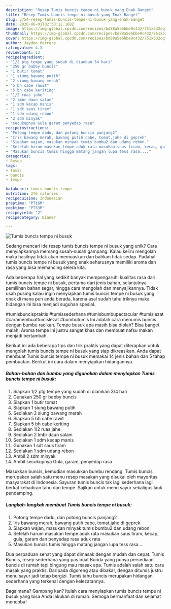 ```yaml
---
description: "Resep Tumis buncis tempe ni busuk yang Enak Banget"
title: "Resep Tumis buncis tempe ni busuk yang Enak Banget"
slug: 3754-resep-tumis-buncis-tempe-ni-busuk-yang-enak-banget
date: 2020-06-01T02:50:12.168Z
image: https://img-global.cpcdn.com/recipes/bd88a5e6bbe9c432/751x532cq70/tumis-buncis-tempe-ni-busuk-foto-resep-utama.jpg
thumbnail: https://img-global.cpcdn.com/recipes/bd88a5e6bbe9c432/751x532cq70/tumis-buncis-tempe-ni-busuk-foto-resep-utama.jpg
cover: https://img-global.cpcdn.com/recipes/bd88a5e6bbe9c432/751x532cq70/tumis-buncis-tempe-ni-busuk-foto-resep-utama.jpg
author: Jayden Herrera
ratingvalue: 4.3
reviewcount: 13
recipeingredient:
- "1/2 ptg tempe yang sudah di diamkan 34 hari"
- "250 gr babby buncis"
- "1 butir tomat"
- "1 siung bawang putih"
- "2 siung bawang merah"
- "5 bh cabe rawit"
- "5 bh cabe keriting"
- "1/2 ruas jahe"
- "2 lmbr daun salam"
- "1 sdm kecap manis"
- "1 sdt saus tiram"
- "1 sdm udang rebon"
- "2 sdm minyak"
- "secukupnya Gula garam penyedap rasa"
recipeinstructions:
- "Potong tempe dadu, dan potong buncis panjang2"
- "Iris bawang merah, bawang putih cabe, tomat,jahe di geprek"
- "Siapkan wajan, masukan minyak tumis bumbu2 dan udang rebon."
- "Setelah harum masukan tempe aduk rata masukan saus tiram, kecap, gula, garam dan penyedap rasa aduk rata"
- "Masukan buncis tumis hingga matang jangan lupa tess rasa...."
categories:
- Resep
tags:
- tumis
- buncis
- tempe

katakunci: tumis buncis tempe 
nutrition: 276 calories
recipecuisine: Indonesian
preptime: "PT16M"
cooktime: "PT33M"
recipeyield: "2"
recipecategory: Dinner

---
```



![Tumis buncis tempe ni busuk](https://img-global.cpcdn.com/recipes/bd88a5e6bbe9c432/751x532cq70/tumis-buncis-tempe-ni-busuk-foto-resep-utama.jpg)

Sedang mencari ide resep tumis buncis tempe ni busuk yang unik? Cara menyiapkannya memang susah-susah gampang. Kalau keliru mengolah maka hasilnya tidak akan memuaskan dan bahkan tidak sedap. Padahal tumis buncis tempe ni busuk yang enak seharusnya memiliki aroma dan rasa yang bisa memancing selera kita.

Ada beberapa hal yang sedikit banyak mempengaruhi kualitas rasa dari tumis buncis tempe ni busuk, pertama dari jenis bahan, selanjutnya pemilihan bahan segar, hingga cara mengolah dan menyajikannya. Tidak usah pusing kalau ingin menyiapkan tumis buncis tempe ni busuk yang enak di mana pun anda berada, karena asal sudah tahu triknya maka hidangan ini bisa menjadi suguhan spesial.

#tumisbuncispraktis #tumissederhana #tumisbumbupectacular #tumislezat #caramembuattumislezat #bumbutumis Ini adalah cara menumis buncis dengan bumbu racikan. Tempe busuk apa masih bisa diolah? Bisa banget malah, Aroma tempe ini justru sangat khas dan membuat nafsu makan menjadi bertambah.


Berikut ini ada beberapa tips dan trik praktis yang dapat diterapkan untuk mengolah tumis buncis tempe ni busuk yang siap dikreasikan. Anda dapat membuat Tumis buncis tempe ni busuk memakai 14 jenis bahan dan 5 tahap pembuatan. Berikut ini cara dalam menyiapkan hidangannya.

<!--inarticleads1-->

##### Bahan-bahan dan bumbu yang digunakan dalam menyiapkan Tumis buncis tempe ni busuk:

1. Siapkan 1/2 ptg tempe yang sudah di diamkan 3/4 hari
1. Gunakan 250 gr babby buncis
1. Siapkan 1 butir tomat
1. Siapkan 1 siung bawang putih
1. Sediakan 2 siung bawang merah
1. Siapkan 5 bh cabe rawit
1. Siapkan 5 bh cabe keriting
1. Sediakan 1/2 ruas jahe
1. Sediakan 2 lmbr daun salam
1. Sediakan 1 sdm kecap manis
1. Gunakan 1 sdt saus tiram
1. Sediakan 1 sdm udang rebon
1. Ambil 2 sdm minyak
1. Ambil secukupnya Gula, garam, penyedap rasa


Masukkan buncis, kemudian masukkan bumbu rendang. Tumis buncis merupakan salah satu menu resep masakan yang disukai oleh mayoritas masyarakat di Indonesia. Sayuran tumis buncis tak lagi sederhana lagi berkat kehadiran tahu dan tempe. Sajikan untuk menu sayur sekaligus lauk pendamping. 

<!--inarticleads2-->

##### Langkah-langkah membuat Tumis buncis tempe ni busuk:

1. Potong tempe dadu, dan potong buncis panjang2
1. Iris bawang merah, bawang putih cabe, tomat,jahe di geprek
1. Siapkan wajan, masukan minyak tumis bumbu2 dan udang rebon.
1. Setelah harum masukan tempe aduk rata masukan saus tiram, kecap, gula, garam dan penyedap rasa aduk rata
1. Masukan buncis tumis hingga matang jangan lupa tess rasa....


Dua perpaduan sehat yang dapat dimasak dengan mudah dan cepat. Tumis Buncis, resep sederhana yang pas buat Bunda yang punya persediaan buncis di rumah tapi bingung mau masak apa. Tumis adalah salah satu cara masak yang praktis. Daripada digoreng atau dibakar, dengan ditumis justru menu sayur jadi tetap bergizi. Tumis tahu buncis merupakan hidangan sederhana yang terkenal dengan kelezatannya. 

Bagaimana? Gampang kan? Itulah cara menyiapkan tumis buncis tempe ni busuk yang bisa Anda lakukan di rumah. Semoga bermanfaat dan selamat mencoba!
